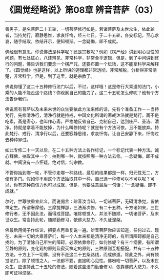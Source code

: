 # 《圆觉经略说》第08章 辨音菩萨（03）

------

善男子，是名菩萨二十五轮，一切菩萨修行如是。若诸菩萨及末世众生，依此轮者，当持梵行，寂静思惟，求哀忏悔，经三七日，于二十五轮，各安标记，至心求哀，随手结取，依结开示，便知顿渐。一念疑悔，即不成就。

佛经很有意思，你说佛法是科学呢？还是宗教呢？例如《楞严经》讲到明心见性的问题，有七处征心，八还辨见，非常科学，非常合乎逻辑，但是，到了中间讲到修行的问题，佛告诉我们要念一个楞严咒，还要布置一个坛场，这不能拿科学来解释了。《圆觉经》也是这样，以上所讲的道理都非常透彻，非常解脱，分析得非常清楚，非常科学。但是，到了这里，就是宗教了。

佛说你懂了这二十五种修行法门以后，不过，这样哦！这是修行大乘道的法门，小乘的人能不能走这个路线？你观察自己的能力了。这二十五轮怎么修呢？他有个方法告诉我们。

佛说若有菩萨以及未来末世的众生要依此方法来修的话，先有个准备工作－－当持梵行，先修清净行，清净行就是持戒，中国文化所谓的斋戒沐浴就是梵行。斋不是吃素，斋是斋心，也叫作心斋，严格地反省自己、克制自己，达到庄严、圣洁、清净。持就是拿着不能放掉，为什么叫修持呢？就是有个方法可依，且不能放弃。持此梵行、戒行、清净行以后，还要寂静思维，求哀忏悔。让自己安静下来，忏悔过去种种罪过。

如此专修二十一天以后，在二十五种方法上各作标记，一个标记代表一种方法。诚心拜佛，抽取其中一个；抽到哪一种，就按照哪一种方法去修。一念疑悔，即不成就。中间没有一点怀疑，绝对信，纯宗教。

不管你抽到哪一轮，不管你走哪一种路线，最后的结果都是一样，归元性无二，方便有多门。假如你不用这个方法抽取其中一种，自己选一种修可以不可以呢？可以，你有这种自信力也可以成就，但是，也要注意最后一句话：“一念疑悔，即不成就。”

尔时，世尊欲重宣此义，而说偈言：辨音汝当知，一切诸菩萨，无碍清净觉，皆依禅定生。所谓奢摩他，三摩提禅那，三法渐次修，有二十五种。十方诸如来，三世修行者，无不因此法，而得成菩提。唯除顿觉人，并法不随顺，一切诸菩萨，及末世众生。常当持此轮，随顺勤修习，依佛大慈力，不久证涅槃。

佛最后用偈子作结论，把要点再重复说一遍。辨音菩萨你应该知道，任何过去、现在、未来一切的大乘菩萨们，每一个人本来都是清净无碍的，有所谓障碍都是自己找的。为了清除自己所生的障碍，必须依靠修行，如何修呢？有三个纲要，有所谓至静的原则，变化观的原则及寂灭禅定的原则，三种原则互相搭配，共有二十五种方法。十方上下一切佛，没有不走这二十五条路线，而成佛道。除此之外，尚有顿觉法门，除了顿悟之人，一法都不要，直接明心见性。佛吩咐一切菩萨，以及末世众生，应该持此二十五轮的修法，随着这些法门勤奋修习，依靠佛的大悲力，不久即可证得涅槃。
